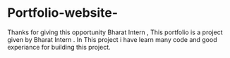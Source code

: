 # Portfolio-website-
Thanks for giving this opportunity Bharat Intern , This portfolio is a project given by Bharat Intern . In This project i have learn many code and good experiance for building this project.
